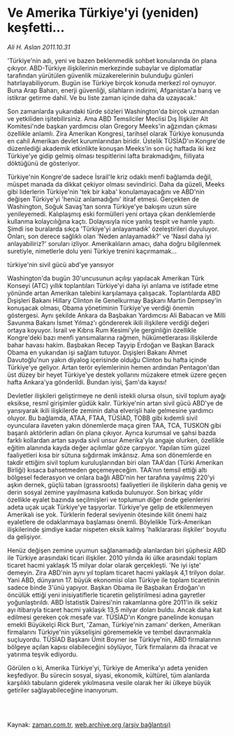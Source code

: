 # Ve Amerika Türkiye'yi  (yeniden) keşfetti...

*Ali H. Aslan 2011.10.31*

<td class="columnist-detail">
<p>'Türkiye'nin adı, yeni ve bazen beklenmedik sohbet konularında ön plana çıkıyor. ABD-Türkiye ilişkilerinin merkezinde subaylar ve diplomatlar tarafından yürütülen güvenlik müzakerelerinin bulunduğu günleri hatırlayabiliyorum. Bugün ise Türkiye birçok konuda merkezî rol oynuyor. Buna Arap Baharı, enerji güvenliği, silahların indirimi, Afganistan'a barış ve istikrar getirme dahil. Ve bu liste zaman içinde daha da uzayacak.'</p>
<p>
<div id="haberMetinDiv">
<p>Son zamanlarda yukarıdaki türde sözleri Washington'da birçok uzmandan ve yetkiliden işitebilirsiniz. Ama ABD Temsilciler Meclisi Dış İlişkiler Alt Komitesi'nde başkan yardımcısı olan Gregory Meeks'in ağzından çıkması özellikle anlamlı. Zira Amerikan Kongresi, tarihsel olarak Türkiye konusunda en cahil Amerikan devlet kurumlarından biridir. Üstelik TÜSİAD'ın Kongre'de düzenlediği akademik etkinlikte konuşan Meeks'in son üç haftada iki kez Türkiye'ye gidip gelmiş olması tespitlerini lafta bırakmadığını, fiiliyata döktüğünü de gösteriyor.
<p>Türkiye'nin Kongre'de sadece İsrail'le kriz odaklı menfi bağlamda değil, müspet manada da dikkat çekiyor olması sevindirici. Daha da güzeli, Meeks gibi liderlerin Türkiye'nin 'tek bir kaba' konulamayacağını ve ABD'nin değişen Türkiye'yi 'henüz anlamadığını' itiraf etmesi. Gerçekten de Washington, Soğuk Savaş'tan sonra Türkiye'ye bakışını uzun süre yenileyemedi. Kalıplaşmış eski formülleri yeni ortaya çıkan denklemlerde kullanma kolaycılığına kaçtı. Dolayısıyla nice yanlış tespit ve hamle yaptı. Şimdi ise buralarda sıkça 'Türkiye'yi anlayamadık' özeleştirileri duyuluyor. Onları, son derece sağlıklı olan 'Neden anlayamadık?' ve 'Nasıl daha iyi anlayabiliriz?' soruları izliyor. Amerikalıların amacı, daha doğru bilgilenmek suretiyle, nimetlerle dolu yeni Türkiye trenini kaçırmamak...
<p>türkiye'nin sivil gücü abd'ye yansıyor
<p>Washington'da bugün 30'uncusunun açılışı yapılacak Amerikan Türk Konseyi (ATC) yıllık toplantıları Türkiye'yi daha iyi anlama ve istifade etme yönünde artan Amerikan talebini karşılamaya çalışacak. Toplantılarda ABD Dışişleri Bakanı Hillary Clinton ile Genelkurmay Başkanı Martin Dempsey'in konuşacak olması, Obama yönetiminin Türkiye'ye verdiği önemin göstergesi. Aynı şekilde Ankara da Başbakan Yardımcısı Ali Babacan ve Milli Savunma Bakanı İsmet Yılmaz'ı göndererek ikili ilişkilere verdiği değeri ortaya koyuyor. İsrail ve Kıbrıs Rum Kesimi'yle gerginliğin özellikle Kongre'deki bazı menfi yansımalarına rağmen, hükümetlerarası ilişkilerde bahar havası hakim. Başbakan Recep Tayyip Erdoğan ve Başkan Barack Obama en yukarıdan işi sağlam tutuyor. Dışişleri Bakanı Ahmet Davutoğlu'nun yakın diyalog içerisinde olduğu Clinton bu hafta içinde Türkiye'ye geliyor. Artan terör eylemlerinin hemen ardından Pentagon'dan üst düzey bir heyet Türkiye'ye destek yollarını müzakere etmek üzere geçen hafta Ankara'ya gönderildi. Bundan iyisi, Şam'da kayısı! 
<p> Devletler ilişkileri geliştirmeye ne denli istekli olursa olsun, sivil toplum ayağı eksikse, resmî girişimler güdük kalır. Türkiye'nin artan sivil gücü ABD'ye de yansıyarak ikili ilişkilerde zeminin daha elverişli hale gelmesine yardımcı oluyor. Bu bağlamda, ATAA, FTAA, TÜSİAD, TOBB gibi kıdemli sivil oyunculara ilaveten yakın dönemlerde maça giren TAA, TCA, TUSKON gibi başarılı aktörlerin adları ön plana çıkıyor. Ayrıca kurumsal ve şahsi bazda farklı kollardan artan sayıda sivil unsur Amerika'yla angaje olurken, özellikle eğitim alanında kayda değer açılımlar göze çarpıyor. Yapılan tüm güzel faaliyetleri kısa bir sütuna sığdırmak imkânsız. Ama son dönemlerde en takdir ettiğim sivil toplum kuruluşlarından biri olan TAA'dan (Türki Amerikan Birliği) kısaca bahsetmeden geçemeyeceğim. TAA'nın temsil ettiği altı bölgesel federasyon ve onlara bağlı ABD'nin her tarafına yayılmış 220'yi aşkın dernek, güçlü taban (grassroots) faaliyetleri ile ilişkilerin daha geniş ve derin sosyal zemine yayılmasına katkıda bulunuyor. Son birkaç yıldır özellikle eyalet bazında seçilmişleri ve toplumun diğer önde gelenlerini adeta uçak uçak Türkiye'ye taşıyorlar. Türkiye'ye gelip de etkilenmeyen Amerikalı ise yok. Türklerin federal seviyenin ötesinde kilit önemi haiz eyaletlere de odaklanmaya başlaması önemli. Böylelikle Türk-Amerikan ilişkilerinde şimdiye kadar nispeten eksik kalmış 'halklararası ilişkiler' boyutu da gelişiyor.
<p>Henüz değişen zemine uyumun sağlanamadığı alanlardan biri şüphesiz ABD ile Türkiye arasındaki ticari ilişkiler. 2010 yılında iki ülke arasındaki toplam ticaret hacmi yaklaşık 15 milyar dolar olarak gerçekleşti. 'Ne iyi işte' demeyin. Zira ABD'nin aynı yıl toplam ticaret hacmi yaklaşık 4,1 trilyon dolar. Yani ABD, dünyanın 17. büyük ekonomisi olan Türkiye ile toplam ticaretinin sadece binde 3'ünü yapıyor. Başkan Obama ile Başbakan Erdoğan'ın öncülük ettiği yeni inisiyatiflerle ticaretin geliştirilmesi adına gayretler yoğunlaştırıldı. ABD İstatistik Dairesi'nin rakamlarına göre 2011'in ilk sekiz ayı itibarıyla ticaret hacmi yaklaşık 13,5 milyar doları buldu. Ancak daha kat edilmesi gereken çok mesafe var. TÜSİAD'ın Kongre panelinde konuşan emekli Büyükelçi Rick Burt, 'Zaman, Türkiye'nin zamanı' derken, Amerikan firmalarını Türkiye'nin yükselişini görememekle ve tembel davranmakla suçluyordu. TÜSİAD Başkanı Ümit Boyner ise Türkiye'nin, ABD firmalarının bölgeye açılan kapısı olabileceğini söylüyor, Türk firmalarını da ihracat ve yatırıma teşvik ediyordu.
<p>Görülen o ki, Amerika Türkiye'yi, Türkiye de Amerika'yı adeta yeniden keşfediyor. Bu sürecin sosyal, siyasi, ekonomik, kültürel, tüm alanlarda karşılıklı tabuların giderek yıkılmasına vesile olarak her iki ülkeye büyük getiriler sağlayabileceğine inanıyorum. </p></p></p></p></p></p></p></div>
</p>


<p><br>
		 </br></p></td>

Kaynak: [zaman.com.tr](http://zaman.com.tr/yazar.do?yazino=1196782), [web.archive.org (arşiv bağlantısı)](http://web.archive.org/web/20120103015120/http://www.zaman.com.tr:80/yazar.do?yazino=1196782)
